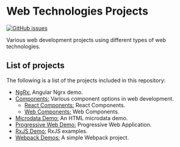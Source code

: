 # Web Technologies Projects
[![GitHub issues](https://img.shields.io/github/issues/Carla-de-Beer/Web-Technologies-Projects.svg?style=flat-square)](https://github.com/Carla-de-Beer/Web-Technologies-Projects/issues)

Various web development projects using different types of web technologies.

## List of projects

The following is a list of the projects included in this repository:

* [NgRx:](https://github.com/Carla-de-Beer/web-technologies-projects/tree/master/angular/ngrx-demo) Angular Ngrx demo.
* [Components:](https://github.com/Carla-de-Beer/web-technologies-projects/tree/master/components) Various component options in web development.
	* [React Components:](https://github.com/Carla-de-Beer/web-technologies-projects/tree/master/components/react-components) React Components.
	* [Web Components:](https://github.com/Carla-de-Beer/web-technologies-projects/tree/master/components/web-components) Web Components.
* [Microdata Demo:](https://github.com/Carla-de-Beer/web-technologies-projects/tree/master/html/microdata-demo) An HTML microdata demo.
* [Progressive Web Demo:](https://github.com/Carla-de-Beer/Web-Technologies-Projects/tree/master/progressive-web-demo) Progressive Web Application.
* [RxJS Demo:](https://github.com/Carla-de-Beer/web-technologies-projects/tree/master/rxjs-demo) RxJS examples.
* [Webpack Demos:](hhttps://github.com/Carla-de-Beer/web-technologies-projects/tree/master/webpack-demos) A simple Webpack project.
